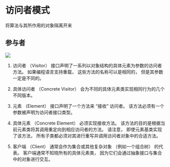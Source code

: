 #  访问者模式

将算法与其所作用的对象隔离开来

## 参与者

![](https://refactoringguru.cn/images/patterns/diagrams/visitor/structure-zh-indexed-2x.png)

1. 访问者 （Visitor） 接口声明了一系列以对象结构的具体元素为参数的访问者方法。 如果编程语言支持重载， 这些方法的名称可以是相同的， 但是其参数一定是不同的。

2. 具体访问者 （Concrete Visitor） 会为不同的具体元素类实现相同行为的几个不同版本。

3. 元素 （Element） 接口声明了一个方法来 “接收” 访问者。 该方法必须有一个参数被声明为访问者接口类型。

4. 具体元素 （Concrete Element） 必须实现接收方法。 该方法的目的是根据当前元素类将其调用重定向到相应访问者的方法。 请注意， 即使元素基类实现了该方法， 所有子类都必须对其进行重写并调用访问者对象中的合适方法。

5. 客户端 （Client） 通常会作为集合或其他复杂对象 （例如一个组合树） 的代表。 客户端通常不知晓所有的具体元素类， 因为它们会通过抽象接口与集合中的对象进行交互。
